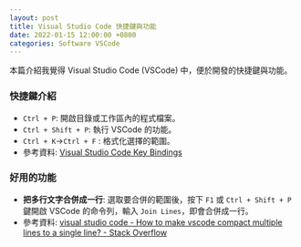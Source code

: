 ```yaml
---
layout: post
title: Visual Studio Code 快捷鍵與功能
date: 2022-01-15 12:00:00 +0800
categories: Software VSCode
--- 
```


本篇介紹我覺得 Visual Studio Code (VSCode) 中，便於開發的快捷鍵與功能。

### 快捷鍵介紹

- `Ctrl + P`: 開啟目錄或工作區內的程式檔案。
- `Ctrl + Shift + P`: 執行 VSCode 的功能。
- `Ctrl + K`->`Ctrl + F` : 格式化選擇的範圍。
- 參考資料: [Visual Studio Code Key Bindings](https://code.visualstudio.com/docs/getstarted/keybindings)

### 好用的功能

- **把多行文字合併成一行**: 選取要合併的範圍後，按下 `F1` 或 `Ctrl + Shift + P` 鍵開啟 VSCode 的命令列，輸入 `Join Lines`，即會合併成一行。
- 參考資料: [visual studio code - How to make vscode compact multiple lines to a single line? - Stack Overflow](https://stackoverflow.com/questions/45204617/how-to-make-vscode-compact-multiple-lines-to-a-single-line)